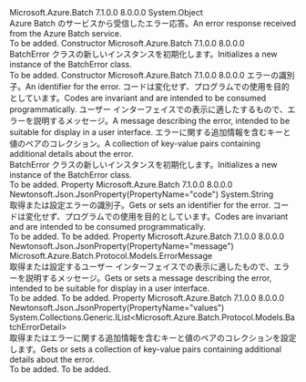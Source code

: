 <Type Name="BatchError" FullName="Microsoft.Azure.Batch.Protocol.Models.BatchError">
  <TypeSignature Language="C#" Value="public class BatchError" />
  <TypeSignature Language="ILAsm" Value=".class public auto ansi beforefieldinit BatchError extends System.Object" />
  <TypeSignature Language="DocId" Value="T:Microsoft.Azure.Batch.Protocol.Models.BatchError" />
  <TypeSignature Language="VB.NET" Value="Public Class BatchError" />
  <TypeSignature Language="F#" Value="type BatchError = class" />
  <AssemblyInfo>
    <AssemblyName>Microsoft.Azure.Batch</AssemblyName>
    <AssemblyVersion>7.1.0.0</AssemblyVersion>
    <AssemblyVersion>8.0.0.0</AssemblyVersion>
  </AssemblyInfo>
  <Base>
    <BaseTypeName>System.Object</BaseTypeName>
  </Base>
  <Interfaces />
  <Docs>
    <summary>
            <span data-ttu-id="89ac7-101">Azure Batch のサービスから受信したエラー応答。</span><span class="sxs-lookup"><span data-stu-id="89ac7-101">An error response received from the Azure Batch service.</span></span>
            </summary>
    <remarks>To be added.</remarks>
  </Docs>
  <Members>
    <Member MemberName=".ctor">
      <MemberSignature Language="C#" Value="public BatchError ();" />
      <MemberSignature Language="ILAsm" Value=".method public hidebysig specialname rtspecialname instance void .ctor() cil managed" />
      <MemberSignature Language="DocId" Value="M:Microsoft.Azure.Batch.Protocol.Models.BatchError.#ctor" />
      <MemberSignature Language="VB.NET" Value="Public Sub New ()" />
      <MemberType>Constructor</MemberType>
      <AssemblyInfo>
        <AssemblyName>Microsoft.Azure.Batch</AssemblyName>
        <AssemblyVersion>7.1.0.0</AssemblyVersion>
        <AssemblyVersion>8.0.0.0</AssemblyVersion>
      </AssemblyInfo>
      <Parameters />
      <Docs>
        <summary>
            <span data-ttu-id="89ac7-102">BatchError クラスの新しいインスタンスを初期化します。</span><span class="sxs-lookup"><span data-stu-id="89ac7-102">Initializes a new instance of the BatchError class.</span></span>
            </summary>
        <remarks>To be added.</remarks>
      </Docs>
    </Member>
    <Member MemberName=".ctor">
      <MemberSignature Language="C#" Value="public BatchError (string code = null, Microsoft.Azure.Batch.Protocol.Models.ErrorMessage message = null, System.Collections.Generic.IList&lt;Microsoft.Azure.Batch.Protocol.Models.BatchErrorDetail&gt; values = null);" />
      <MemberSignature Language="ILAsm" Value=".method public hidebysig specialname rtspecialname instance void .ctor(string code, class Microsoft.Azure.Batch.Protocol.Models.ErrorMessage message, class System.Collections.Generic.IList`1&lt;class Microsoft.Azure.Batch.Protocol.Models.BatchErrorDetail&gt; values) cil managed" />
      <MemberSignature Language="DocId" Value="M:Microsoft.Azure.Batch.Protocol.Models.BatchError.#ctor(System.String,Microsoft.Azure.Batch.Protocol.Models.ErrorMessage,System.Collections.Generic.IList{Microsoft.Azure.Batch.Protocol.Models.BatchErrorDetail})" />
      <MemberSignature Language="VB.NET" Value="Public Sub New (Optional code As String = null, Optional message As ErrorMessage = null, Optional values As IList(Of BatchErrorDetail) = null)" />
      <MemberSignature Language="F#" Value="new Microsoft.Azure.Batch.Protocol.Models.BatchError : string * Microsoft.Azure.Batch.Protocol.Models.ErrorMessage * System.Collections.Generic.IList&lt;Microsoft.Azure.Batch.Protocol.Models.BatchErrorDetail&gt; -&gt; Microsoft.Azure.Batch.Protocol.Models.BatchError" Usage="new Microsoft.Azure.Batch.Protocol.Models.BatchError (code, message, values)" />
      <MemberType>Constructor</MemberType>
      <AssemblyInfo>
        <AssemblyName>Microsoft.Azure.Batch</AssemblyName>
        <AssemblyVersion>7.1.0.0</AssemblyVersion>
        <AssemblyVersion>8.0.0.0</AssemblyVersion>
      </AssemblyInfo>
      <Parameters>
        <Parameter Name="code" Type="System.String" />
        <Parameter Name="message" Type="Microsoft.Azure.Batch.Protocol.Models.ErrorMessage" />
        <Parameter Name="values" Type="System.Collections.Generic.IList&lt;Microsoft.Azure.Batch.Protocol.Models.BatchErrorDetail&gt;" />
      </Parameters>
      <Docs>
        <param name="code"><span data-ttu-id="89ac7-103">エラーの識別子。</span><span class="sxs-lookup"><span data-stu-id="89ac7-103">An identifier for the error.</span></span> <span data-ttu-id="89ac7-104">コードは変化せず、プログラムでの使用を目的としています。</span><span class="sxs-lookup"><span data-stu-id="89ac7-104">Codes are invariant and are intended to be consumed programmatically.</span></span></param>
        <param name="message"><span data-ttu-id="89ac7-105">ユーザー インターフェイスでの表示に適したするもので、エラーを説明するメッセージ。</span><span class="sxs-lookup"><span data-stu-id="89ac7-105">A message describing the error, intended to be suitable for display in a user interface.</span></span></param>
        <param name="values"><span data-ttu-id="89ac7-106">エラーに関する追加情報を含むキーと値のペアのコレクション。</span><span class="sxs-lookup"><span data-stu-id="89ac7-106">A collection of key-value pairs containing additional details about the error.</span></span></param>
        <summary>
            <span data-ttu-id="89ac7-107">BatchError クラスの新しいインスタンスを初期化します。</span><span class="sxs-lookup"><span data-stu-id="89ac7-107">Initializes a new instance of the BatchError class.</span></span>
            </summary>
        <remarks>To be added.</remarks>
      </Docs>
    </Member>
    <Member MemberName="Code">
      <MemberSignature Language="C#" Value="public string Code { get; set; }" />
      <MemberSignature Language="ILAsm" Value=".property instance string Code" />
      <MemberSignature Language="DocId" Value="P:Microsoft.Azure.Batch.Protocol.Models.BatchError.Code" />
      <MemberSignature Language="VB.NET" Value="Public Property Code As String" />
      <MemberSignature Language="F#" Value="member this.Code : string with get, set" Usage="Microsoft.Azure.Batch.Protocol.Models.BatchError.Code" />
      <MemberType>Property</MemberType>
      <AssemblyInfo>
        <AssemblyName>Microsoft.Azure.Batch</AssemblyName>
        <AssemblyVersion>7.1.0.0</AssemblyVersion>
        <AssemblyVersion>8.0.0.0</AssemblyVersion>
      </AssemblyInfo>
      <Attributes>
        <Attribute>
          <AttributeName>Newtonsoft.Json.JsonProperty(PropertyName="code")</AttributeName>
        </Attribute>
      </Attributes>
      <ReturnValue>
        <ReturnType>System.String</ReturnType>
      </ReturnValue>
      <Docs>
        <summary>
            <span data-ttu-id="89ac7-108">取得または設定エラーの識別子。</span><span class="sxs-lookup"><span data-stu-id="89ac7-108">Gets or sets an identifier for the error.</span></span> <span data-ttu-id="89ac7-109">コードは変化せず、プログラムでの使用を目的としています。</span><span class="sxs-lookup"><span data-stu-id="89ac7-109">Codes are invariant and are intended to be consumed programmatically.</span></span>
            </summary>
        <value>To be added.</value>
        <remarks>To be added.</remarks>
      </Docs>
    </Member>
    <Member MemberName="Message">
      <MemberSignature Language="C#" Value="public Microsoft.Azure.Batch.Protocol.Models.ErrorMessage Message { get; set; }" />
      <MemberSignature Language="ILAsm" Value=".property instance class Microsoft.Azure.Batch.Protocol.Models.ErrorMessage Message" />
      <MemberSignature Language="DocId" Value="P:Microsoft.Azure.Batch.Protocol.Models.BatchError.Message" />
      <MemberSignature Language="VB.NET" Value="Public Property Message As ErrorMessage" />
      <MemberSignature Language="F#" Value="member this.Message : Microsoft.Azure.Batch.Protocol.Models.ErrorMessage with get, set" Usage="Microsoft.Azure.Batch.Protocol.Models.BatchError.Message" />
      <MemberType>Property</MemberType>
      <AssemblyInfo>
        <AssemblyName>Microsoft.Azure.Batch</AssemblyName>
        <AssemblyVersion>7.1.0.0</AssemblyVersion>
        <AssemblyVersion>8.0.0.0</AssemblyVersion>
      </AssemblyInfo>
      <Attributes>
        <Attribute>
          <AttributeName>Newtonsoft.Json.JsonProperty(PropertyName="message")</AttributeName>
        </Attribute>
      </Attributes>
      <ReturnValue>
        <ReturnType>Microsoft.Azure.Batch.Protocol.Models.ErrorMessage</ReturnType>
      </ReturnValue>
      <Docs>
        <summary>
            <span data-ttu-id="89ac7-110">取得または設定するユーザー インターフェイスでの表示に適したもので、エラーを説明するメッセージ。</span><span class="sxs-lookup"><span data-stu-id="89ac7-110">Gets or sets a message describing the error, intended to be suitable for display in a user interface.</span></span>
            </summary>
        <value>To be added.</value>
        <remarks>To be added.</remarks>
      </Docs>
    </Member>
    <Member MemberName="Values">
      <MemberSignature Language="C#" Value="public System.Collections.Generic.IList&lt;Microsoft.Azure.Batch.Protocol.Models.BatchErrorDetail&gt; Values { get; set; }" />
      <MemberSignature Language="ILAsm" Value=".property instance class System.Collections.Generic.IList`1&lt;class Microsoft.Azure.Batch.Protocol.Models.BatchErrorDetail&gt; Values" />
      <MemberSignature Language="DocId" Value="P:Microsoft.Azure.Batch.Protocol.Models.BatchError.Values" />
      <MemberSignature Language="VB.NET" Value="Public Property Values As IList(Of BatchErrorDetail)" />
      <MemberSignature Language="F#" Value="member this.Values : System.Collections.Generic.IList&lt;Microsoft.Azure.Batch.Protocol.Models.BatchErrorDetail&gt; with get, set" Usage="Microsoft.Azure.Batch.Protocol.Models.BatchError.Values" />
      <MemberType>Property</MemberType>
      <AssemblyInfo>
        <AssemblyName>Microsoft.Azure.Batch</AssemblyName>
        <AssemblyVersion>7.1.0.0</AssemblyVersion>
        <AssemblyVersion>8.0.0.0</AssemblyVersion>
      </AssemblyInfo>
      <Attributes>
        <Attribute>
          <AttributeName>Newtonsoft.Json.JsonProperty(PropertyName="values")</AttributeName>
        </Attribute>
      </Attributes>
      <ReturnValue>
        <ReturnType>System.Collections.Generic.IList&lt;Microsoft.Azure.Batch.Protocol.Models.BatchErrorDetail&gt;</ReturnType>
      </ReturnValue>
      <Docs>
        <summary>
            <span data-ttu-id="89ac7-111">取得またはエラーに関する追加情報を含むキーと値のペアのコレクションを設定します。</span><span class="sxs-lookup"><span data-stu-id="89ac7-111">Gets or sets a collection of key-value pairs containing additional details about the error.</span></span>
            </summary>
        <value>To be added.</value>
        <remarks>To be added.</remarks>
      </Docs>
    </Member>
  </Members>
</Type>